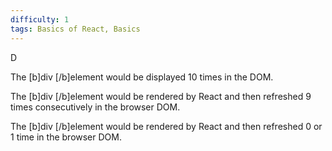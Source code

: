 ```yaml
---
difficulty: 1
tags: Basics of React, Basics
---
```


D


The [b]div [/b]element would be displayed 10 times in the DOM.


The [b]div [/b]element would be rendered by React and then refreshed 9 times consecutively in the browser DOM.


The [b]div [/b]element would be rendered by React and then refreshed 0 or 1 time in the browser DOM.


